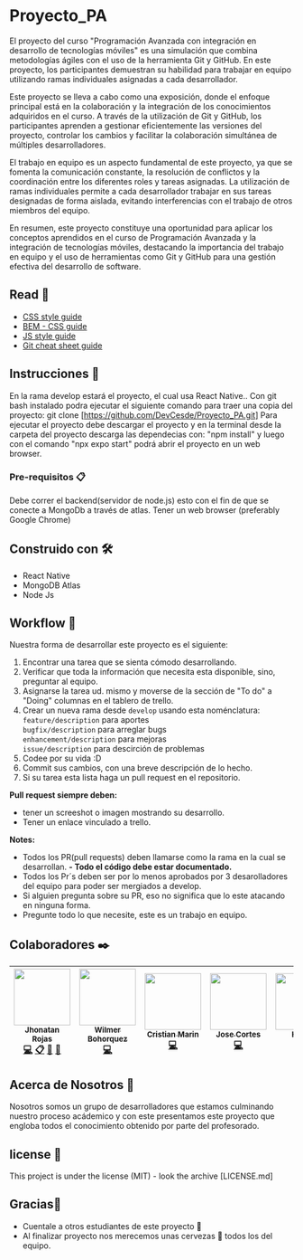 # Proyecto_PA
El proyecto del curso "Programación Avanzada con integración en desarrollo de tecnologías móviles" es una simulación que combina metodologías ágiles con el uso de la herramienta Git y GitHub. En este proyecto, los participantes demuestran su habilidad para trabajar en equipo utilizando ramas individuales asignadas a cada desarrollador.

Este proyecto se lleva a cabo como una exposición, donde el enfoque principal está en la colaboración y la integración de los conocimientos adquiridos en el curso. A través de la utilización de Git y GitHub, los participantes aprenden a gestionar eficientemente las versiones del proyecto, controlar los cambios y facilitar la colaboración simultánea de múltiples desarrolladores.

El trabajo en equipo es un aspecto fundamental de este proyecto, ya que se fomenta la comunicación constante, la resolución de conflictos y la coordinación entre los diferentes roles y tareas asignadas. La utilización de ramas individuales permite a cada desarrollador trabajar en sus tareas designadas de forma aislada, evitando interferencias con el trabajo de otros miembros del equipo.

En resumen, este proyecto constituye una oportunidad para aplicar los conceptos aprendidos en el curso de Programación Avanzada y la integración de tecnologías móviles, destacando la importancia del trabajo en equipo y el uso de herramientas como Git y GitHub para una gestión efectiva del desarrollo de software.

## Read 📄

* [CSS style guide](https://github.com/airbnb/css#css)
* [BEM - CSS guide](http://getbem.com/introduction/)
* [JS style guide](https://github.com/airbnb/javascript)
* [Git cheat sheet guide](https://education.github.com/git-cheat-sheet-education.pdf)

## Instrucciones 🚀

En la rama develop estará el proyecto, el cual usa React Native..
Con git bash instalado podra ejecutar el siguiente comando para traer una copia del proyecto: git clone [https://github.com/DevCesde/Proyecto_PA.git]
Para ejecutar el proyecto debe descargar el proyecto y en la terminal desde la carpeta del proyecto descarga las dependecias con: "npm install" y luego con el comando "npx expo start" podrá abrir el proyecto en un web browser.

### Pre-requisitos 📋

Debe correr el backend(servidor de node.js) esto con el fin de que se conecte a MongoDb a través de atlas.
Tener un web browser (preferably Google Chrome)

## Construido con 🛠️

* React Native
* MongoDB Atlas
* Node Js


## Workflow :memo:

Nuestra forma de desarrollar este proyecto es el siguiente:

1. Encontrar una tarea que se sienta cómodo desarrollando.<br />
2. Verificar que toda la información que necesita esta disponible, sino, preguntar al equipo.<br />
3. Asignarse la tarea ud. mismo y moverse de la sección de "To do" a "Doing" columnas en el tablero de trello.<br />
4. Crear un nueva rama desde `develop` usando esta noménclatura:<br />
`feature/description` para aportes<br />
`bugfix/description` para arreglar bugs<br />
`enhancement/description` para mejoras<br />
`issue/description` para descirción de problemas<br />
5. Codee por su vida :D<br />
6. Commit sus cambios, con una breve descripción de lo hecho.<br />
7. Si su tarea esta lista haga un pull request en el repositorio.

**Pull request siempre deben:**
- tener un screeshot o imagen mostrando su desarrollo.
- Tener un enlace vinculado a trello.

**Notes:**
- Todos los PR(pull requests) deben llamarse como la rama en la cual se desarrollan.
**- Todo el código debe estar documentado.**
- Todos los Pr´s deben ser por lo menos aprobados por 3 desarolladores del equipo para poder ser mergiados a develop.
- Si alguien pregunta sobre su PR, eso no significa que lo este atacando en ninguna forma.
- Pregunte todo lo que necesite, este es un trabajo en equipo.

## Colaboradores ✒️
<!-- ALL-CONTRIBUTORS-LIST:START - Do not remove or modify this section -->
<!-- prettier-ignore -->

| [<img src="https://avatars.githubusercontent.com/u/46386386?s=400&u=76d4de560189025b83c8735576e0f6ac703099e6&v=4" width="100px;"/><br /><sub><b>Jhonatan Rojas</b></sub>](https://github.com/jhonatanrojasbastidas)<br />[💻](https://github.com/DevCesde/Proyecto_PA.git "Code") [📋](#eventOrganizing-JhonatanRojas "Event Organizing") [📖](https://github.com/DevCesde/Proyecto_PA.git "Documentation") [📢](#talk-JhonatanRojas "Talkative") |[<img src="https://avatars.githubusercontent.com/u/10489970?v=4" width="100px"/><br/><sub><b>Wilmer Bohorquez</b></sub>](https://github.com/Wilyos)<br/>[💻](https://github.com/DevCesde/Proyecto_PA.git "Code")|[<img src="https://avatars.githubusercontent.com/u/92557462?v=4" width="100px;"/><br/><sub><b>Cristian Marin</b></sub>](https://github.com/Oponobono)<br />[💻](https://github.com/DevCesde/Proyecto_PA.git "Code")|[<img src="https://avatars.githubusercontent.com/u/101907988?v=4" width="100px;"/><br /><sub>Jose Cortes</b></sub>](https://github.com/JAcd8418)<br />[💻](https://github.com/DevCesde/Proyecto_PA.git "Code")|[<img src= "https://avatars.githubusercontent.com/u/80930360?v=4" width="100px;"/><br /><sub><b> Hervis</b></sub>](https://github.com/hervis30)<br/> [💻](https://github.com/DevCesde/Proyecto_PA.git "code") |
| :---: | :---: | :---: | :---: | :---: |

<!-- ALL-CONTRIBUTORS-LIST:END -->
## Acerca de Nosotros :school:
Nosotros somos un grupo de desarrolladores que estamos culminando nuestro proceso acádemico y con este presentamos este proyecto que engloba todos el conocimiento obtenido por parte del profesorado.

## license 📄

This project is under the license (MIT) - look the archive [LICENSE.md]

## Gracias🎁

* Cuentale a otros estudiantes de este proyecto 📢
* Al finalizar proyecto nos merecemos unas cervezas 🍺 todos los del equipo. 
